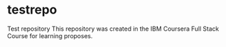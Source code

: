 # testrepo
Test repository 
This repository was created in the IBM Coursera Full Stack Course for learning proposes. 
